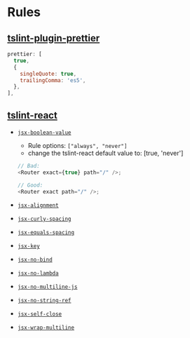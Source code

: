 # Rules

## [tslint-plugin-prettier](https://github.com/ikatyang/tslint-plugin-prettier)

```javascript
prettier: [
  true,
  {
    singleQuote: true,
    trailingComma: 'es5',
  },
],
```

## [tslint-react](https://github.com/palantir/tslint-react)

- [`jsx-boolean-value`](https://github.com/yannickcr/eslint-plugin-react/blob/master/docs/rules/jsx-boolean-value.md)

  - Rule options: `["always", "never"]`
  - change the tslint-react default value to: [true, 'never']

  ```ts
  // Bad:
  <Router exact={true} path="/" />;
  
  // Good:
  <Router exact path="/" />;
  ```

- [`jsx-alignment`](https://github.com/palantir/tslint-react#rules)

- [`jsx-curly-spacing`](https://github.com/yannickcr/eslint-plugin-react/blob/master/docs/rules/jsx-curly-spacing.md)

- [`jsx-equals-spacing`](https://github.com/yannickcr/eslint-plugin-react/blob/master/docs/rules/jsx-equals-spacing.md)

- [`jsx-key`](https://github.com/yannickcr/eslint-plugin-react/blob/master/docs/rules/jsx-key.md)

- [`jsx-no-bind`](https://github.com/yannickcr/eslint-plugin-react/blob/master/docs/rules/jsx-no-bind.md)

- [`jsx-no-lambda`](https://github.com/palantir/tslint-react#rules)

- [`jsx-no-multiline-js`](https://github.com/palantir/tslint-react#rules)

- [`jsx-no-string-ref`](https://github.com/yannickcr/eslint-plugin-react/blob/master/docs/rules/no-string-refs.md)

- [`jsx-self-close`](https://github.com/palantir/tslint-react#rules)

- [`jsx-wrap-multiline`](https://github.com/yannickcr/eslint-plugin-react/blob/master/docs/rules/jsx-wrap-multilines.md)
